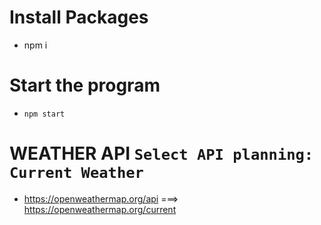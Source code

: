 # Install Packages

* npm i


# Start the program
- `npm start`



# WEATHER API `Select API planning: Current Weather`
- https://openweathermap.org/api  ===>   https://openweathermap.org/current